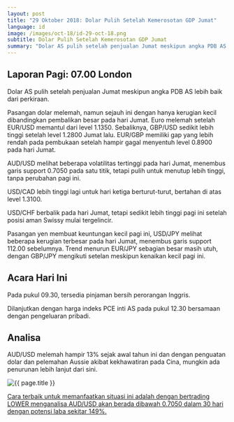 ```yaml
---
layout: post
title: "29 Oktober 2018: Dolar Pulih Setelah Kemerosotan GDP Jumat"
language: id
image: /images/oct-18/id-29-oct-18.png
subtitle: Dolar Pulih Setelah Kemerosotan GDP Jumat
summary: "Dolar AS pulih setelah penjualan Jumat meskipun angka PDB AS lebih baik dari perkiraan"
---
```

## Laporan Pagi: 07.00 London

Dolar AS pulih setelah penjualan Jumat meskipun angka PDB AS lebih baik dari perkiraan.

Pasangan dolar melemah, namun sejauh ini dengan hanya kerugian kecil dibandingkan pembalikan besar pada hari Jumat. Euro melemah setelah EUR/USD memantul dari level 1.1350. Sebaliknya, GBP/USD sedikit lebih tinggi setelah level 1.2800 Jumat lalu. EUR/GBP memiliki gap yang lebih rendah pada pembukaan setelah hampir gagal menyentuh level 0.8900 pada hari Jumat.

AUD/USD melihat beberapa volatilitas tertinggi pada hari Jumat, menembus garis support 0.7050 pada satu titik, tetapi pulih untuk menutup lebih tinggi, tanpa perubahan pagi ini.

USD/CAD lebih tinggi lagi untuk hari ketiga berturut-turut, bertahan di atas level 1.3100.

USD/CHF berbalik pada hari Jumat, tetapi sedikit lebih tinggi pagi ini setelah posisi aman Swissy mulai tergelincir.

Pasangan yen membuat keuntungan kecil pagi ini, USD/JPY melihat beberapa kerugian terbesar pada hari Jumat, menembus garis support 112.00 sebelumnya. Trend menurun EUR/JPY sebagian besar masih utuh, dengan GBP/JPY mengikuti setelan meskipun kenaikan kecil pagi ini.

## Acara Hari Ini

Pada pukul 09.30, tersedia pinjaman bersih perorangan Inggris.

Dilanjutkan dengan harga indeks PCE inti AS pada pukul 12.30 bersamaan dengan pengeluaran pribadi.

## Analisa

AUD/USD melemah hampir 13% sejak awal tahun ini dan dengan penguatan dolar dan pelemahan Aussie akibat kekhawatiran pada Cina, mungkin ada penurunan lebih lanjut dari sini.

<img src="{{ site.url }}/images/oct-18/id-29-oct-18.png" alt="{{ page.title }}" title="{{ page.title }}">

<a href="%LINK%%?currency=USD&market=forex&underlying=frxAUDUSD&formname=higherlower&duration_amount=30&duration_units=d&amount=10&amount_type=stake&expiry_type=duration&barrier=0.7050" target="_blank" rel="noopener noreferrer nofollow">Cara terbaik untuk memanfaatkan situasi ini adalah dengan bertrading LOWER menganalisa AUD/USD akan berada dibawah 0.7050 dalam 30 hari dengan potensi laba sekitar 149%.</a>
